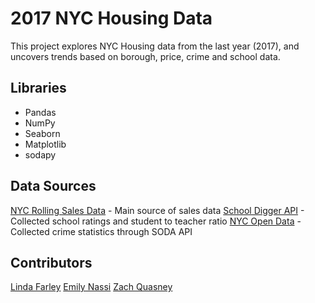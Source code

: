 # 2017 NYC Housing Data 

This project explores NYC Housing data from the last year (2017), and uncovers trends based on borough, price, crime and school data.

## Libraries
* Pandas
* NumPy
* Seaborn
* Matplotlib
* sodapy

## Data Sources
[NYC Rolling Sales Data](http://www1.nyc.gov/site/finance/taxes/property-rolling-sales-data.page) - Main source of sales data
[School Digger API](https://developer.schooldigger.com/) - Collected school ratings and student to teacher ratio
[NYC Open Data](https://data.cityofnewyork.us/Public-Safety/NYPD-Complaint-Data-Current-YTD/5uac-w243) - Collected crime statistics through SODA API

## Contributors
[Linda Farley](https://github.com/lindafarley)
[Emily Nassi](https://github.com/emilynassi)
[Zach Quasney](https://github.com/quasney24)


